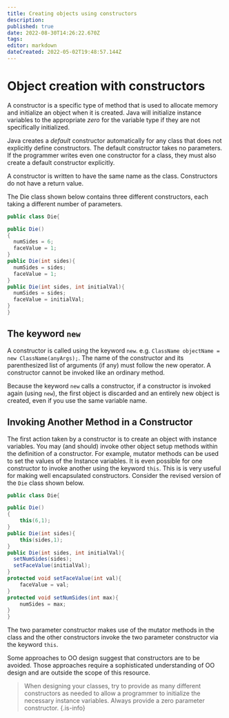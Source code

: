 ```yaml
---
title: Creating objects using constructors
description: 
published: true
date: 2022-08-30T14:26:22.670Z
tags: 
editor: markdown
dateCreated: 2022-05-02T19:48:57.144Z
---
```



# Object creation with constructors

A constructor is a specific type of method that is used to allocate memory and initialize an object when it is created. Java will initialize instance variables to the appropriate *zero* for the variable type if they are not specifically initialized.  

Java creates a *default* constructor automatically for any class that does not explicitly define constructors. The default constructor takes no parameters. If the programmer writes even one constructor for a class, they must also create a default constructor explicitly.

A constructor is written to have  the same name as the class. Constructors do not have a return value.

The Die class shown below contains three different constructors, each taking a different number of parameters. 


```java
public class Die{

public Die()
{
  numSides = 6;
  faceValue = 1;
}
public Die(int sides){
  numSides = sides;
  faceValue = 1;
}
public Die(int sides, int initialVal){
  numSides = sides;
  faceValue = initialVal;
}
}
```

## The keyword `new` 

A constructor is called using the keyword `new`.  e.g. `ClassName objectName = new ClassName(anyArgs);`. The name of the constructor and its parenthesized list of arguments (if any) must follow the new operator.  A constructor cannot be invoked like an ordinary method.

Because the keyword `new` calls a constructor,  if a constructor is invoked again (using `new`), the first object is discarded and an entirely new object is created, even if you use the same variable name.


## Invoking Another Method in a Constructor

The first action taken by a constructor is to create an object with instance variables. 
You may (and should) invoke other object setup methods within the definition of a constructor.  For example, mutator methods can be used to set the values of the Instance variables. It is even possible for one constructor to invoke another using the keyword `this`. This is is very useful for making well encapsulated constructors.   Consider the revised version of the `Die` class shown below.

```Java
public class Die{

public Die()
{
	this(6,1);
}
public Die(int sides){
	this(sides,1);
}
public Die(int sides, int initialVal){
  setNumSides(sides);
  setFaceValue(initialVal);
}
protected void setFaceValue(int val){
	faceValue = val;
}
protected void setNumSides(int max){
	numSides = max;
}
}
```

The two parameter constructor makes use of the mutator methods in the class and the other constructors invoke the two parameter constructor via the keyword `this`.  

Some approaches to OO design suggest that constructors are to be avoided.   Those approaches require a sophisticated understanding of OO design and  are outside the scope of this resource. 

> When designing your classes, try to provide as many different constructors as needed to allow a programmer to initialize the necessary instance variables.  Always provide a zero parameter constructor.
{.is-info}




 
